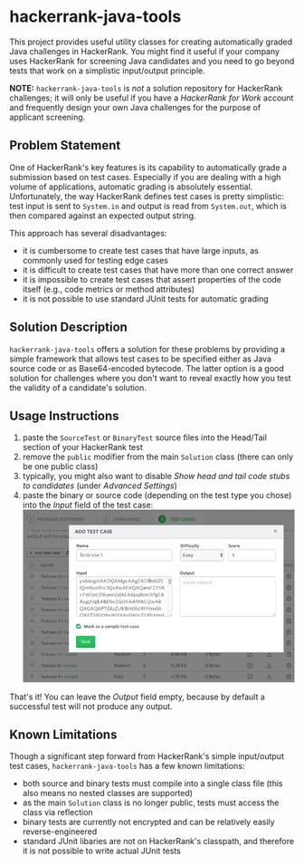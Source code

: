 # hackerrank-java-tools
This project provides useful utility classes for creating automatically graded Java challenges in HackerRank.
You might find it useful if your company uses HackerRank for screening Java candidates and you need to go beyond
tests that work on a simplistic input/output principle.

**NOTE:** `hackerrank-java-tools` is *not* a solution repository for HackerRank challenges; it will only be
useful if you have a *HackerRank for Work* account and frequently design your own Java challenges for the purpose
of applicant screening.

## Problem Statement
One of HackerRank's key features is its capability to automatically grade a submission based on test cases. Especially
if you are dealing with a high volume of applications, automatic grading is absolutely essential.
Unfortunately, the way HackerRank defines test cases is pretty simplistic: test input is sent to `System.in` and
output is read from `System.out`, which is then compared against an expected output string.

This approach has several disadvantages:
  * it is cumbersome to create test cases that have large inputs, as commonly used for testing edge cases
  * it is difficult to create test cases that have more than one correct answer
  * it is impossible to create test cases that assert properties of the code itself (e.g., code metrics or method attributes)
  * it is not possible to use standard JUnit tests for automatic grading

## Solution Description
`hackerrank-java-tools` offers a solution for these problems by providing a simple framework that allows test cases to
be specified either as Java source code or as Base64-encoded bytecode. The latter option is a good solution for challenges
where you don't want to reveal exactly how you test the validity of a candidate's solution.

## Usage Instructions
  1. paste the `SourceTest` or `BinaryTest` source files into the Head/Tail section of your HackerRank test
  2. remove the `public` modifier from the main `Solution` class (there can only be one public class)
  3. typically, you might also want to disable *Show head and tail code stubs to candidates* (under *Advanced Settings*)
  4. paste the binary or source code (depending on the test type you chose) into the *Input* field of the test case:
![Screen Shot](ScreenShot.png)

That's it! You can leave the *Output* field empty, because by default a successful test will not produce any output.

## Known Limitations
Though a significant step forward from HackerRank's simple input/output test cases, `hackerrank-java-tools` has a few
known limitations:
  * both source and binary tests must compile into a single class file (this also means no nested classes are supported)
  * as the main `Solution` class is no longer public, tests must access the class via reflection
  * binary tests are currently not encrypted and can be relatively easily reverse-engineered
  * standard JUnit libaries are not on HackerRank's classpath, and therefore it is not possible to write actual JUnit tests
